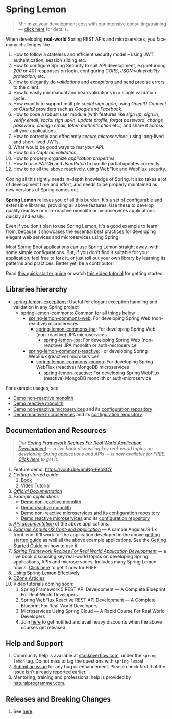 # Spring Lemon

> Minimize your development cost with our intensive consulting/training — [click here](https://www.naturalprogrammer.com/) for details.

When developing **real-world** Spring REST APIs and microservices, you face many challenges like

1. How to follow a stateless and efficient security model – using JWT authentication, session sliding etc.
1. How to configure Spring Security to suit API development, e.g. returning _200_ or _401_ responses on login, configuring _CORS_, _JSON vulnerability protection_, etc.
1. How to elegantly do _validations_ and _exceptions_ and send precise errors to the client.
1. How to easily mix manual and bean validations in a single validation cycle.
1. How exactly to support multiple _social sign up/in_, using _OpenID Connect_ or _OAuth2_ providers such as _Google_ and _Facebook_.
1. How to code a robust user module (with features like _sign up_, _sign in_, _verify email_, _social sign up/in_, _update profile_, _forgot password_, _change password_, _change email_, _token authentication_ etc.) and share it across all your applications.
1. How to correctly and effeciently _secure microservices_, using long-lived and short-lived JWTs.
1. What would be good ways to _test your API_.
1. How to do _Captcha validation_.
1. How to properly organize _application properties_.
1. How to use _PATCH_ and _JsonPatch_ to handle partial updates correctly.
1. How to do all the above reactively, using WebFlux and WebFlux security.

Coding all this rightly needs in-depth knowledge of Spring. It also takes a lot of development time and effort, and needs to be properly maintained as new versions of Spring comes out.

**Spring Lemon** relieves you of all this burden. It's a set of configurable and extensible libraries, providing all above features. Use these to develop quality reactive or non-reactive monolith or microservices applications quickly and easily.  

Even if you don't plan to use Spring Lemon, it's a good example to learn from, because it showcases the essential best practices for developing elegant web services and microservices using Spring.

Most Spring Boot applications can use Spring Lemon straight away, with some simple configurations. But, if you don't find it suitable for your application, feel free to fork it, or just roll out your own library by learning its patterns and practices. Better yet, be a contributor!

Read [this quick starter guide](https://github.com/naturalprogrammer/spring-lemon/wiki/Getting-Started-With-Spring-Lemon) or watch [this video tutorial](https://www.naturalprogrammer.com/p/spring-lemon-restful-web-services-development) for getting started.

## Libraries hierarchy

* [spring-lemon-exceptions](https://github.com/naturalprogrammer/spring-lemon/wiki/Spring-Lemon-Exceptions-Guide): Useful for elegant exception handling and validation in any Spring project
    * [spring-lemon-commons](https://github.com/naturalprogrammer/spring-lemon/wiki/Spring-Lemon-Commons-Guide): Common for all things below
        * [spring-lemon-commons-web](https://github.com/naturalprogrammer/spring-lemon/wiki/Spring-Lemon-Commons-Web-Guide): For developing Spring Web (non-reactive) microservices
            * [spring-lemon-commons-jpa](https://github.com/naturalprogrammer/spring-lemon/wiki/Spring-Lemon-Commons-JPA-Guide): For developing Spring Web (non-reactive) JPA microservices
                * [spring-lemon-jpa](https://github.com/naturalprogrammer/spring-lemon/wiki/Spring-Lemon-JPA-Guide): For developing Spring Web (non-reactive) JPA monolith or auth-microservice
        * [spring-lemon-commons-reactive](https://github.com/naturalprogrammer/spring-lemon/wiki/Spring-Lemon-Commons-Reactive-Guide): For developing Spring WebFlux (reactive) microservices
            * [spring-lemon-commons-mongo](https://github.com/naturalprogrammer/spring-lemon/wiki/Spring-Lemon-Commons-MongoDB-Guide): For developing Spring WebFlux (reactive) MongoDB microservices
                * [spring-lemon-reactive](https://github.com/naturalprogrammer/spring-lemon/wiki/Spring-Lemon-Reactive-Guide): For developing Spring WebFlux (reactive) MongoDB monolith or auth-microservice

For example usages, see

* [Demo non-reactive monolith](https://github.com/naturalprogrammer/spring-lemon/tree/master/lemon-demo-jpa)
* [Demo reactive monolith](https://github.com/naturalprogrammer/spring-lemon/tree/master/lemon-demo-reactive)
* [Demo non-reactive microservices](https://github.com/naturalprogrammer/np-microservices-sample-01) and its [configuration repository](https://github.com/naturalprogrammer/np-microservices-sample-01-config)
* [Demo reactive microservices](https://github.com/naturalprogrammer/np-microservices-sample-02) and its [configuration repository](https://github.com/naturalprogrammer/np-microservices-sample-02-config)

## Documentation and Resources

> _Our [Spring Framework Recipes For Real World Application Development](https://www.naturalprogrammer.com/p/spring-framework-book-of-best-practices) — a live book discussing key real-world topics on developing Spring applications and APIs — is now available for FREE. [Click here](https://www.naturalprogrammer.com/p/spring-framework-book-of-best-practices) to get it._

1. Feature demo: https://youtu.be/6mNg-Feq8CY
1. _Getting started guide_
   1. [Book](https://github.com/naturalprogrammer/spring-lemon/wiki/Getting-Started-With-Spring-Lemon)
   1. [Video Tutorial](https://www.naturalprogrammer.com/p/spring-lemon-restful-web-services-development)
1. _[Official Documentation](https://github.com/naturalprogrammer/spring-lemon/wiki)_
1. _Example applications_
    * [Demo non-reactive monolith](https://github.com/naturalprogrammer/spring-lemon/tree/master/lemon-demo-jpa)
    * [Demo reactive monolith](https://github.com/naturalprogrammer/spring-lemon/tree/master/lemon-demo-reactive)
    * [Demo non-reactive microservices](https://github.com/naturalprogrammer/np-microservices-sample-01) and its [configuration repository](https://github.com/naturalprogrammer/np-microservices-sample-01-config)
    * [Demo reactive microservices](https://github.com/naturalprogrammer/np-microservices-sample-02) and its [configuration repository](https://github.com/naturalprogrammer/np-microservices-sample-02-config)
1. _[API documentation](https://documenter.getpostman.com/view/305915/RVu2mqEH)_ of the above applications.
1. _[Example AngularJS front-end application](https://github.com/naturalprogrammer/spring-lemon/tree/master/lemon-demo-angularjs)_ — A sample AngularJS 1.x front-end. It'll work for the application developed in the above [getting started guide](https://github.com/naturalprogrammer/spring-lemon/wiki/Getting-Started-With-Spring-Lemon) as well all the above example applications. See the [Getting Started Guide](https://github.com/naturalprogrammer/spring-lemon/wiki/Getting-Started-With-Spring-Lemon) on how to use it.
1. _[Spring Framework Recipes For Real World Application Development](https://www.naturalprogrammer.com/p/spring-framework-book-of-best-practices)_ — a live book discussing key real-world topics on developing Spring applications, APIs and microservoces. Includes many Spring Lemon topics. [Click here](https://www.naturalprogrammer.com/p/spring-framework-book-of-best-practices) to get it now for FREE!
1. [Using Spring Lemon Effectively](https://github.com/naturalprogrammer/spring-lemon/wiki/Using-Spring-Lemon-Effectively)
1. [DZone Articles](https://dzone.com/users/1211183/skpatel20.html)
1. Video tutorials coming soon:
   1. Spring Framework 5 REST API Development — A Complete Blueprint For Real-World Developers
   1. Spring WebFlux Reactive REST API Development — A Complete Blueprint For Real-World Developers
   1. Microservices Using Spring Cloud — A Rapid Course For Real World Developers
   1. Join [here](https://www.naturalprogrammer.com/p/spring-framework-book-of-best-practices) to get notified and avail heavy discounts when the above courses get released

## Help and Support
1. Community help is available at [stackoverflow.com](http://stackoverflow.com/questions/tagged/spring-lemon), under the `spring-lemon` tag. Do not miss to tag the questions with `spring-lemon`!
1. [Submit an issue](https://github.com/naturalprogrammer/spring-lemon/issues) for any bug or enhancement. Please check first that the issue isn't already reported earlier.
1. Mentoring, training and professional help is provided by [naturalprogrammer.com](https://www.naturalprogrammer.com).

## Releases and Breaking Changes

1. See [here](https://github.com/naturalprogrammer/spring-lemon/releases).

